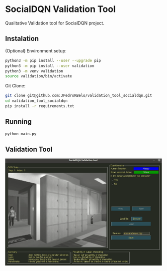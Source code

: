 # SocialDQN Validation Tool
Qualitative Validation tool for SocialDQN project.


## Instalation

(Optional) Environment setup:

```sh
python3 -m pip install --user --upgrade pip
python3 -m pip install --user validation
python3 -m venv validation
source validation/bin/activate
```

Git Clone:

```sh
git clone git@github.com:JPedroRBelo/validation_tool_socialdqn.git
cd validation_tool_socialdqn
pip install -r requirements.txt 
```

## Running 

```sh
python main.py
```
## Validation Tool

![alt text](https://github.com/JPedroRBelo/validation_tool_socialdqn/blob/main/doc/screen2.gif)


